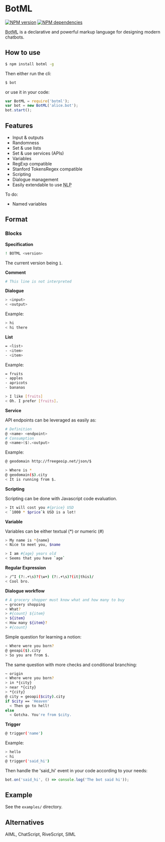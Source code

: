 # BotML

[![NPM version](https://badge.fury.io/js/botml.svg)](http://badge.fury.io/js/botml)
[![NPM dependencies](https://david-dm.org/BotML/botml-js/status.svg)](https://david-dm.org/BotML/botml-js)

<abbr title="Bot Markup Language">BotML</abbr> is a declarative and powerful markup language for designing modern chatbots.

## How to use

```bash
$ npm install botml -g
```

Then either run the cli:

```bash
$ bot
```

or use it in your code:

```js
var BotML = require('botml');
var bot = new BotML('alice.bot');
bot.start();
```

## Features

- Input & outputs
- Randomness
- Set & use lists
- Set & use services (APIs)
- Variables
- RegExp compatible
- Stanford TokensRegex compatible
- Scripting
- Dialogue management
- Easily extendable to use <abbr title="Natural Language Processing">NLP</abbr>

To do:

- Named variables

## Format

### Blocks

**Specification**

```bash
! BOTML <version>
```

The current version being `1`.

**Comment**

```bash
# This line is not interpreted
```

**Dialogue**

```bash
> <input>
< <output>
```

Example:

```bash
> hi
< hi there
```

**List**

```bash
= <list>
- <item>
- <item>
```

Example:

```bash
= fruits
- apples
- apricots
- bananas

> I like [fruits]
< Oh. I prefer [fruits].
```

**Service**

API endpoints can be leveraged as easily as:

```bash
# Definition
@ <name> <endpoint>
# Consumption
@ <name>($).<output>
```

Example:

```bash
@ geodomain http://freegeoip.net/json/$

> Where is *
@ geodomain($).city
< It is running from $.
```

**Scripting**

Scripting can be done with Javascript code evaluation.

```bash
> It will cost you #{price} USD
< `1000 * $price`k USD is a lot!
```

**Variable**

Variables can be either textual (*) or numeric (#)

```bash
> My name is *{name}
< Nice to meet you, $name

> I am #{age} years old
< Seems that you have `age`
```

**Regular Expression**

```bash
> /^I (?:.+\s)?(\w+) (?:.+\s)?(it|this)/
< Cool bro.
```

**Dialogue workflow**

```bash
# A grocery shopper must know what and how many to buy
~ grocery shopping
< What?
> #{count} ${item}
> ${item}
< How many ${item}?
> #{count}
```

Simple question for learning a notion:

```bash
< Where were you born?
@ geoapi($).city
> So you are from $.
```

The same question with more checks and conditional branching:

```bash
~ origin
< Where were you born?
> in *{city}
> near *{city}
> *{city}
@ city = geoapi($city).city
if $city == 'Heaven'
  < Then go to hell!
else
  < Gotcha. You're from $city.
```

**Trigger**

```bash
@ trigger('name')
```

Example:

```bash
> hello
< hi
@ trigger('said_hi')
```

Then handle the 'said_hi' event in your code according to your needs:

```js
bot.on('said_hi', () => console.log('The bot said hi'));
```

## Example

See the `examples/` directory.

## Alternatives

AIML, ChatScript, RiveScript, SIML
